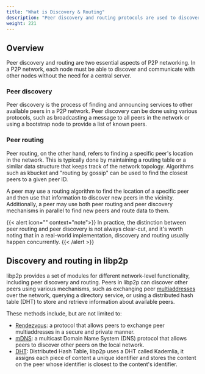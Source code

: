 ```yaml
---
title: "What is Discovery & Routing"
description: "Peer discovery and routing protocols are used to discover and announce services to other peers and find a peer's location, respectively."
weight: 221
---
```


## Overview

Peer discovery and routing are two essential aspects of P2P networking. In a P2P network,
each node must be able to discover and communicate with other nodes without the need for
a central server.

### Peer discovery

Peer discovery is the process of finding and announcing services to other available
peers in a P2P network. Peer discovery can be done using various protocols, such
as broadcasting a message to all peers in the network or using a bootstrap node to
provide a list of known peers.

### Peer routing

Peer routing, on the other hand, refers to finding a specific peer's location
in the network. This is typically done by maintaining a routing table or a similar
data structure that keeps track of the network topology. Algorithms such as kbucket
and "routing by gossip" can be used to find the closest peers to a given peer ID.

A peer may use a routing algorithm to find the location of a specific peer and then
use that information to discover new peers in the vicinity. Additionally, a peer may
use both peer routing and peer discovery mechanisms in parallel to find new peers and
route data to them.

{{< alert icon="" context="note">}}
In practice, the distinction between peer routing and peer
discovery is not always clear-cut, and it's worth noting that in a real-world
implementation, discovery and routing usually happen concurrently.
{{< /alert >}}

## Discovery and routing in libp2p

libp2p provides a set of modules for different network-level functionality,
including peer discovery and routing. Peers in libp2p can discover other
peers using various mechanisms, such as exchanging peer
[multiaddresses](../fundamentals/addressing.md) over the
network, querying a directory service, or using a distributed hash table (DHT)
to store and retrieve information about available peers.

These methods include, but are not limited to:

- [Rendezvous](./rendezvous.md): a protocol that allows peers to exchange peer multiaddresses
  in a secure and private manner.
- [mDNS](./mDNS.md): a multicast Domain Name System (DNS) protocol that allows peers to
  discover other peers on the local network.
- [DHT](./kaddht.md): Distributed Hash Table, libp2p uses a DHT called Kademlia, it assigns
  each piece of content a unique identifier and stores the content on the peer whose
  identifier is closest to the content's identifier.

